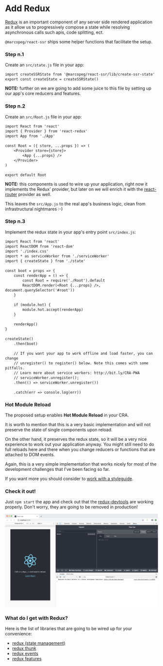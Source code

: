 # Add Redux

[Redux](https://redux.js.org/) is an important component of any server side rendered
application as it allow us to progressively compose a state while resolving asynchronous
calls such apis, code splitting, ect.

`@marcopeg/react-ssr` ships some helper functions that facilitate the setup.

### Step n.1

Create an `src/state.js` file in your app:

    import createSSRState from '@marcopeg/react-ssr/lib/create-ssr-state'
    export const createState = createSSRState()

**NOTE:** further on we are going to add some juice to this file by setting up
our app's core reducers and features.

### Step n.2

Create an `src/Root.js` file in your app:

    import React from 'react'
    import { Provider } from 'react-redux'
    import App from './App'

    const Root = ({ store, ...props }) => (
        <Provider store={store}>
            <App {...props} />
        </Provider>
    )

    export default Root

**NOTE:** this components is used to wire up your application, right now it implements
the Redux' provider, but later on we will enrich it with the 
[react-router](https://reacttraining.com/react-router/) provider as well.

This leaves the `src/App.js` to the real app's business logic, clean from infrastructural
nightmares :-)

### Step n.3

Implement the redux state in your app's entry point `src/index.js`:

    import React from 'react'
    import ReactDOM from 'react-dom'
    import './index.css'
    import * as serviceWorker from './serviceWorker'
    import { createState } from './state'
        
    const boot = props => {
        const renderApp = () => {
            const Root = require('./Root').default
            ReactDOM.render(<Root {...props} />, document.querySelector('#root'))
        }

        if (module.hot) {
            module.hot.accept(renderApp)
        }

        renderApp()
    }

    createState()
        .then(boot)

        // If you want your app to work offline and load faster, you can change
        // unregister() to register() below. Note this comes with some pitfalls.
        // Learn more about service workers: http://bit.ly/CRA-PWA
        // serviceWorker.unregister();
        .then(() => serviceWorker.unregister())

        .catch(err => console.log(err))

### Hot Module Reload

The proposed setup enables **Hot Module Reload** in your CRA.

It is worth to mention that this is a very basic implementation and will not preserve
the state of single components upon reload.

On the other hand, it preserves the redux state, so it will be a very nice experience
to work out your application anyway. You might still need to do full reloads here and
there when you change reducers or functions that are attached to DOM events.

Again, this is a very simple implementation that works nicely for most of the
development challenges that I've been facing so far.

If you want more you should consider to [work with a styleguide](../articles/styleguide.md).

### Check it out!

Just `npm start` the app and check out that the [redux-devtools](https://chrome.google.com/webstore/detail/redux-devtools/lmhkpmbekcpmknklioeibfkpmmfibljd?hl=en) are working properly. Don't worry, they are going to be removed in production!

![redux-tools](../images/create-react-app-ssr__redux-tools.png)

### What do I get with Redux?

Here is the list of libraries that are going to be wired up for your convenience:

- [redux (state management)](https://redux.js.org/)
- [redux thunk](https://www.npmjs.com/package/redux-thunk)
- [redux events](https://www.npmjs.com/package/redux-events-middleware)
- [redux features](https://www.npmjs.com/package/react-redux-feature)

